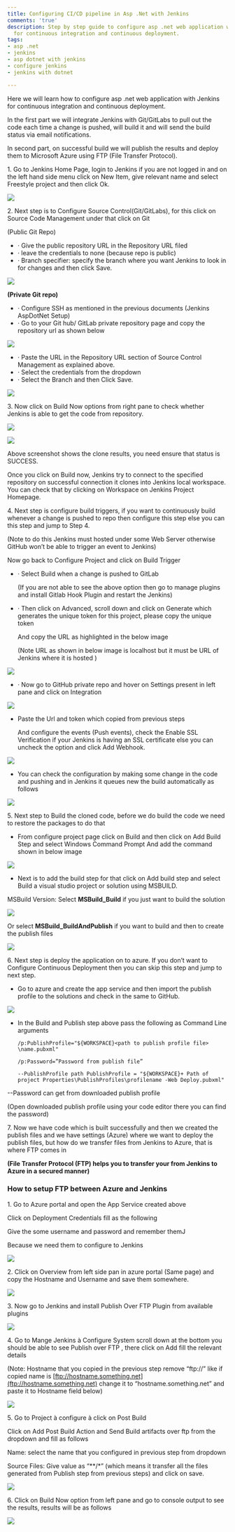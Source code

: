```yaml
---
title: Configuring CI/CD pipeline in Asp .Net with Jenkins
comments: 'true'
description: Step by step guide to configure asp .net web application with Jenkins
  for continuous integration and continuous deployment.
tags:
- asp .net
- jenkins
- asp dotnet with jenkins
- configure jenkins
- jenkins with dotnet

---
```

Here we will learn how to configure asp .net web application with Jenkins for continuous integration and continuous deployment.

In the first part we will integrate Jenkins with Git/GitLabs to pull out the code each time a change is pushed, will build it and will send the build status via email notifications.

In second part, on successful build we will publish the results and deploy them to Microsoft Azure using FTP (File Transfer Protocol).

1\. Go to Jenkins Home Page, login to Jenkins if you are not logged in and on the left hand side menu click on New Item, give relevant name and select Freestyle project and then click Ok.

![](/uploads/2020/04/22/b1.png)

2\. Next step is to Configure Source Control(Git/GitLabs), for this click on Source Code Management under that click on Git

(Public Git Repo)

* · Give the public repository URL in the Repository URL filed
* · leave the credentials to none (because repo is public)
* · Branch specifier: specify the branch where you want Jenkins to look in for changes and then click Save.

![](/uploads/2020/04/22/b2.png)

**(Private Git repo)**

* · Configure SSH as mentioned in the previous documents (Jenkins AspDotNet Setup)
* · Go to your Git hub/ GitLab private repository page and copy the repository url as shown below

![](/uploads/2020/04/22/b3.png)

* · Paste the URL in the Repository URL section of Source Control Management as explained above.
* · Select the credentials from the dropdown
* · Select the Branch and then Click Save.

![](/uploads/2020/04/22/b4.png)

3\. Now click on Build Now options from right pane to check whether Jenkins is able to get the code from repository.

![](/uploads/2020/04/22/b5.png)

![](/uploads/2020/04/22/b6.png)

Above screenshot shows the clone results, you need ensure that status is SUCCESS.

Once you click on Build now, Jenkins try to connect to the specified repository on successful connection it clones into Jenkins local workspace. You can check that by clicking on Workspace on Jenkins Project Homepage.

4\. Next step is configure build triggers, if you want to continuously build whenever a change is pushed to repo then configure this step else you can this step and jump to Step 4.

(Note to do this Jenkins must hosted under some Web Server otherwise GitHub won’t be able to trigger an event to Jenkins)

Now go back to Configure Project and click on Build Trigger

* · Select Build when a change is pushed to GitLab

  (If you are not able to see the above option then go to manage plugins and install Gitlab Hook Plugin and restart the Jenkins)
* · Then click on Advanced, scroll down and click on Generate which generates the unique token for this project, please copy the unique token

  And copy the URL as highlighted in the below image

  (Note URL as shown in below image is localhost but it must be URL of Jenkins where it is hosted )

![](/uploads/2020/04/22/b7.png)

* · Now go to GitHub private repo and hover on Settings present in left pane and click on Integration

![](/uploads/2020/04/22/b8.png)

* Paste the Url and token which copied from previous steps

  And configure the events (Push events), check the Enable SSL Verification if your Jenkins is having an SSL certificate else you can uncheck the option and click Add Webhook.

![](/uploads/2020/04/22/b9.png)

* You can check the configuration by making some change in the code and pushing and in Jenkins it queues new the build automatically as follows

![](/uploads/2020/04/22/bb1.png)

5\. Next step to Build the cloned code, before we do build the code we need to restore the packages to do that

* From configure project page click on Build and then click on Add Build Step and select Windows Command Prompt And add the command shown in below image

![](/uploads/2020/04/22/bb2.png)

* Next is to add the build step for that click on Add build step and select Build a visual studio project or solution using MSBUILD.

MSBuild Version: Select **MSBuild_Build** if you just want to build the solution

![](/uploads/2020/04/22/bb3.png)

Or select **MSBuild_BuildAndPublish** if you want to build and then to create the publish files

![](/uploads/2020/04/22/bb4.png)

6\. Next step is deploy the application on to azure. If you don’t want to Configure Continuous Deployment then you can skip this step and jump to next step.

* Go to azure and create the app service and then import the publish profile to the solutions and check in the same to GitHub.

![](/uploads/2020/04/22/b1-1.png)

* In the Build and Publish step above pass the following as Command Line arguments

      /p:PublishProfile="${WORKSPACE}<path to publish profile file> \name.pubxml"

      /p:Password=”Password from publish file”

      --PublishProfile path PublishProfile = "${WORKSPACE}+ Path of project Properties\PublishProfiles\profilename -Web Deploy.pubxml"

\--Password can get from downloaded publish profile

(Open downloaded publish profile using your code editor there you can find the password)

7\. Now we have code which is built successfully and then we created the publish files and we have settings (Azure) where we want to deploy the publish files, but how do we transfer files from Jenkins to Azure, that is where FTP comes in

**(File Transfer Protocol (FTP) helps you to transfer your from Jenkins to Azure in a secured manner)**

### **How to setup FTP between Azure and Jenkins**

1\. Go to Azure portal and open the App Service created above

Click on Deployment Credentials fill as the following

Give the some username and password and remember themJ

Because we need them to configure to Jenkins

![](/uploads/2020/04/22/b2-1.png)

2\. Click on Overview from left side pan in azure portal (Same page) and copy the Hostname and Username and save them somewhere.

![](/uploads/2020/04/22/b3-1.png)

3\. Now go to Jenkins and install Publish Over FTP Plugin from available plugins

![](/uploads/2020/04/22/b4-1.png)

4\. Go to Mange Jenkins à Configure System scroll down at the bottom you should be able to see Publish over FTP , there click on Add fill the relevant details

(Note: Hostname that you copied in the previous step remove “ftp://” like if copied name is [ftp://hostname.something.net](ftp://hostname.something.net) change it to “hostname.something.net” and paste it to Hostname field below)

![](/uploads/2020/04/22/b5-2.png)

5\. Go to Project à configure à click on Post Build

Click on Add Post Build Action and Send Build artifacts over ftp from the dropdown and fill as follows

Name: select the name that you configured in previous step from dropdown

Source Files: Give value as “**/*” (which means it transfer all the files generated from Publish step from previous steps) and click on save.

![](/uploads/2020/04/22/b6-1.png)

6\. Click on Build Now option from left pane and go to console output to see the results, results will be as follows

![](/uploads/2020/04/22/b7-1.png)